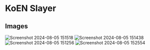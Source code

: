 # KoEN Slayer

## Images
![Screenshot 2024-08-05 151518](https://github.com/user-attachments/assets/fea69ff4-03de-4784-ac4e-c5372e9dca9c)
![Screenshot 2024-08-05 151438](https://github.com/user-attachments/assets/68d12e7a-4e1f-4e26-ae2e-b3b66c263bbd)
![Screenshot 2024-08-05 151256](https://github.com/user-attachments/assets/971f1703-3654-411b-a10e-b5db3acecf42)
![Screenshot 2024-08-05 152554](https://github.com/user-attachments/assets/5b997604-1d64-44a8-9c01-8c70d5ee6c5c)
